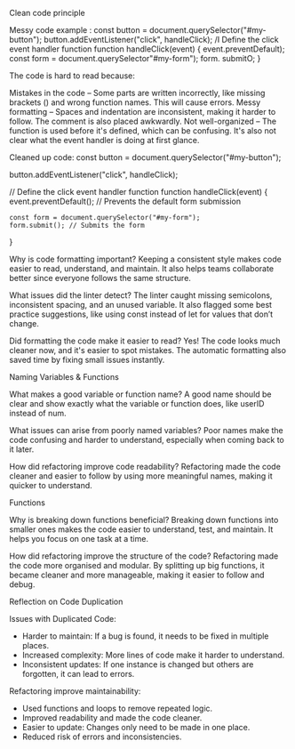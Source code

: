 Clean code principle

Messy code example :
const button = document.querySelector("#my-button");
button.addEventListener("click", handleClick);
/I Define the click event handler function
function handleClick(event) {
event.preventDefault);
const form = document.querySelector"#my-form");
form. submitO;
}

The code is hard to read because:

Mistakes in the code – Some parts are written incorrectly, like missing brackets () and wrong function names. This will cause errors.
Messy formatting – Spaces and indentation are inconsistent, making it harder to follow. The comment is also placed awkwardly.
Not well-organized – The function is used before it's defined, which can be confusing. It's also not clear what the event handler is doing at first glance.

Cleaned up code:
const button = document.querySelector("#my-button");

button.addEventListener("click", handleClick);

// Define the click event handler function
function handleClick(event) {
    event.preventDefault(); // Prevents the default form submission

    const form = document.querySelector("#my-form");
    form.submit(); // Submits the form
}

Why is code formatting important?
Keeping a consistent style makes code easier to read, understand, and maintain. It also helps teams collaborate better since everyone follows the same structure.

What issues did the linter detect?
The linter caught missing semicolons, inconsistent spacing, and an unused variable. It also flagged some best practice suggestions, like using const instead of let for values that don’t change.

Did formatting the code make it easier to read?
Yes! The code looks much cleaner now, and it's easier to spot mistakes. The automatic formatting also saved time by fixing small issues instantly.

Naming Variables & Functions

What makes a good variable or function name?
A good name should be clear and show exactly what the variable or function does, like userID instead of num.

What issues can arise from poorly named variables?
Poor names make the code confusing and harder to understand, especially when coming back to it later.

How did refactoring improve code readability?
Refactoring made the code cleaner and easier to follow by using more meaningful names, making it quicker to understand.

Functions

Why is breaking down functions beneficial?
Breaking down functions into smaller ones makes the code easier to understand, test, and maintain. It helps you focus on one task at a time.

How did refactoring improve the structure of the code?
Refactoring made the code more organised and modular. By splitting up big functions, it became cleaner and more manageable, making it easier to follow and debug.

Reflection on Code Duplication

Issues with Duplicated Code:
- Harder to maintain: If a bug is found, it needs to be fixed in multiple places.
- Increased complexity: More lines of code make it harder to understand.
- Inconsistent updates: If one instance is changed but others are forgotten, it can lead to errors.

Refactoring improve maintainability:
- Used functions and loops to remove repeated logic.
- Improved readability and made the code cleaner.
- Easier to update: Changes only need to be made in one place.
- Reduced risk of errors and inconsistencies.